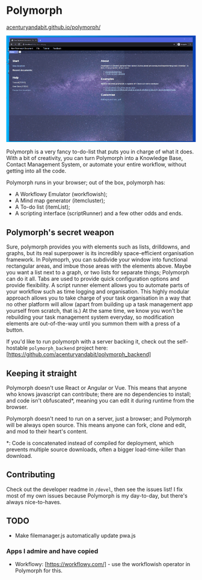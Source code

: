 # Polymorph
[acenturyandabit.github.io/polymorph/](https://acenturyandabit.github.io/polymorph/)

![](https://raw.githubusercontent.com/acenturyandabit/polymorph/largeAssets/assets/readme2.gif)

Polymorph is a very fancy to-do-list that puts you in charge of what it does. With a bit of creativity, you can turn Polymorph into a Knowledge Base, Contact Management System, or automate your entire workflow, without getting into all the code.

Polymorph runs in your browser; out of the box, polymorph has:
- A Workflowy Emulator (workflowish);
- A Mind map generator (itemcluster);
- A To-do list (itemList);
- A scripting interface (scriptRunner)
and a few other odds and ends.

## Polymorph's secret weapon
Sure, polymorph provides you with elements such as lists, drilldowns, and graphs, but its real superpower is its incredibly space-efficient organisation framework. In Polymoprh, you can subdivide your window into functional rectangular areas, and imbue those areas with the elements above. Maybe you want a list next to a graph, or two lists for separate things; Polymorph can do it all. Tabs are used to provide quick configuration options and provide flexibility. A script runner element allows you to automate parts of your workflow such as time logging and organisation. This highly modular approach allows you to take charge of your task organisation in a way that no other platform will allow (apart from building up a task management app yourself from scratch, that is.) At the same time, we know you won't be rebuilding your task management system everyday, so modification elements are out-of-the-way until you summon them with a press of a button.


If you'd like to run polymorph with a server backing it, check out the self-hostable `polymorph_backend` project here: [https://github.com/acenturyandabit/polymorph_backend]
## Keeping it straight
Polymorph doesn't use React or Angular or Vue. This means that anyone who knows javascript can contribute; there are no dependencies to install; and code isn't obfuscated*, meaning you can edit it during runtime from the browser.

Polymorph doesn't need to run on a server, just a browser; and Polymorph will be always open source. This means anyone can fork, clone and edit, and mod to their heart's content. 

*: Code is concatenated instead of compiled for deployment, which prevents multiple source downloads, often a bigger load-time-killer than download. 

## Contributing
Check out the developer readme in `/devel`, then see the issues list! I fix most of my own issues because Polymorph is my day-to-day, but there's always nice-to-haves.

## TODO
- Make filemanager.js automatically update pwa.js

### Apps I admire and have copied
- Workflowy: [https://workflowy.com/] - use the workflowish operator in Polymorph for this.
